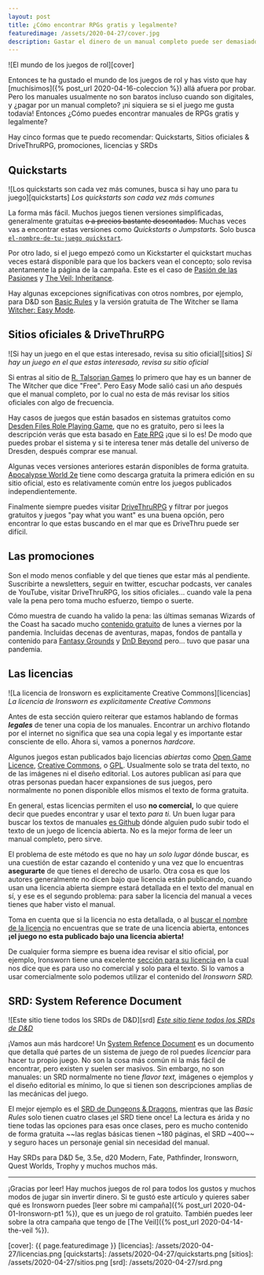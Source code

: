 ```yaml
---
layout: post
title: ¿Cómo encontrar RPGs gratis y legalmente?
featuredimage: /assets/2020-04-27/cover.jpg
description: Gastar el dinero de un manual completo puede ser demasiado si aun no sabes si te gusta o no el juego ¿Qué hago para conseguir manuales gratuitos y legales?
---
```


![El mundo de los juegos de rol][cover]

Entonces te ha gustado el mundo de los juegos de rol y has visto que hay [muchísimos]({% post_url 2020-04-16-coleccion %}) allá afuera por probar. Pero los manuales usualmente no son baratos incluso cuando son digitales, y ¿pagar por un manual completo? ¡ni siquiera se si el juego me gusta todavía! Entonces ¿Cómo puedes encontrar manuales de RPGs gratis y legalmente?

<!--more-->

Hay cinco formas que te puedo recomendar: Quickstarts, Sitios oficiales & DriveThruRPG, promociones, licencias y SRDs

## Quickstarts

![Los quickstarts son cada vez más comunes, busca si hay uno para tu juego][quickstarts]
_Los quickstarts son cada vez más comunes_

La forma más fácil. Muchos juegos tienen versiones simplificadas, generalmente gratuitas ~~o a precios bastante descontados.~~ Muchas veces vas a encontrar estas versiones como _Quickstarts o Jumpstarts._ Solo busca [`el-nombre-de-tu-juego quickstart`](https://google.com/?q=star+trek+adventures+quickstart).

Por otro lado, si el juego empezó como un Kickstarter el quickstart muchas veces estará disponible para que los backers vean el concepto; solo revisa atentamente la página de la campaña. Este es el caso de [Pasión de las Pasiones](https://www.kickstarter.com/projects/bleongambetta/pasion-de-las-pasiones) y [The Veil: Inheritance](https://www.kickstarter.com/projects/samjokopublishing/the-veil-inheritance-a-biopunk-tabletop-roleplayin).

Hay algunas excepciones significativas con otros nombres, por ejemplo, para D&D son [Basic Rules](https://dnd.wizards.com/articles/features/basicrules?affiliate_id=435266) y la versión gratuita de The Witcher se llama [Witcher: Easy Mode](https://www.drivethrurpg.com/product/281212/Witcher-Easy-Mode?affiliate_id=435266).

## Sitios oficiales & DriveThruRPG

![Si hay un juego en el que estas interesado, revisa su sitio oficial][sitios]
_Si hay un juego en el que estas interesado, revisa su sitio oficial_

Si entras al sitio de [R. Talsorian Games](https://rtalsoriangames.com/) lo primero que hay es un banner de The Witcher que dice "Free". Pero Easy Mode salió casi un año después que el manual completo, por lo cual no esta de más revisar los sitios oficiales con algo de frecuencia.

Hay casos de juegos que están basados en sistemas gratuitos como [Desden Files Role Playing Game](https://www.evilhat.com/home/dresden-files-rpg/), que no es gratuito, pero si lees la descripción verás que esta basado en [Fate RPG](https://www.evilhat.com/home/fate-core-downloads/) ¡que si lo es! De modo que puedes probar el sistema y si te interesa tener más detalle del universo de Dresden, después comprar ese manual.

Algunas veces versiones anteriores estarán disponibles de forma gratuita. [Apocalypse World 2e](http://apocalypse-world.com/) tiene como descarga gratuita la primera edición en su sitio oficial, esto es relativamente común entre los juegos publicados independientemente.

Finalmente siempre puedes visitar [DriveThruRPG](https://drivethrurpg.com/?affiliate_id=435266) y filtrar por juegos gratuitos y juegos "pay what you want"  es una buena opción, pero encontrar lo que estas buscando en el mar que es DriveThru puede ser difícil.

## Las promociones

Son el modo menos confiable y del que tienes que estar más al pendiente. Suscribirte a newsletters, seguir en twitter, escuchar podcasts, ver canales de YouTube, visitar DriveThruRPG, los sitios oficiales... cuando vale la pena vale la pena pero toma mucho esfuerzo, tiempo o suerte.

Cómo muestra de cuando ha valido la pena: las últimas semanas Wizards of the Coast ha sacado mucho [contenido gratuito](https://dnd.wizards.com/remote/freematerial) de lunes a viernes por la pandemia. Incluidas decenas de aventuras, mapas, fondos de pantalla y contenido para [Fantasy Grounds](https://www.fantasygrounds.com/) y [DnD Beyond](https://dndbeyond.com/) pero... tuvo que pasar una pandemia.

## Las licencias

![La licencia de Ironsworn es explicitamente Creative Commons][licencias]
_La licencia de Ironsworn es explicitamente Creative Commons_

Antes de esta sección quiero reiterar que estamos hablando de formas _**legales**_ de tener una copia de los manuales. Encontrar un archivo flotando por el internet no significa que sea una copia legal y es importante estar consciente de ello. Ahora si, vamos a ponernos _hardcore._

Algunos juegos estan publicados bajo licencias _abiertas_ como [Open Game Licence](https://en.wikipedia.org/wiki/Open_Game_License), [Creative Commons](https://creativecommons.org/), o [GPL](https://www.gnu.org/licenses/gpl-3.0.en.html). Usualmente solo se trata del texto, no de las imágenes ni el diseño editorial. Los autores publican así para que otras personas puedan hacer expansiones de sus juegos, pero normalmente no ponen disponible ellos mismos el texto de forma gratuita.

En general, estas licencias permiten el uso **no comercial,** lo que quiere decir que puedes encontrar y usar el texto _para ti._ Un buen lugar para buscar los textos de manuales [es Github](https://github.com/albill/The_Veil_Reference_Rules/) dónde alguien pudo subir todo el texto de un juego de licencia abierta. No es la mejor forma de leer un manual completo, pero sirve.

El problema de este método es que no hay _un solo lugar_ dónde buscar, es una cuestión de estar cazando el contenido y una vez que lo encuentras **asegurarte** de que tienes el derecho de usarlo. Otra cosa es que los autores generalmente no dicen bajo que licencia están publicando, cuando usan una licencia abierta siempre estará detallada en el texto del manual en sí, y ese es el segundo problema: para saber la licencia del manual a veces tienes que haber visto el manual.

Toma en cuenta que si la licencia no esta detallada, o al [buscar el nombre de la licencia](https://choosealicense.com/) no encuentras que se trate de una licencia abierta, entonces **¡el juego no esta publicado bajo una licencia abierta!**

De cualquier forma siempre es buena idea revisar el sitio oficial, por ejemplo, Ironsworn tiene una excelente [sección para su licencia](https://www.ironswornrpg.com/licensing) en la cual nos dice que es para uso no comercial y solo para el texto. Si lo vamos a usar comercialmente solo podemos utilizar el contenido del _Ironsworn SRD._

## SRD: System Reference Document

![Este sitio tiene todos los SRDs de D&D][srd]
_[Este sitio tiene todos los SRDs de D&D](https://www.d20srd.org/)_

¡Vamos aun más hardcore! Un [System Refence Document](https://en.wikipedia.org/wiki/System_Reference_Document) es un documento que detalla qué partes de un sistema de juego de rol puedes _licenciar_ para hacer tu propio juego. No son la cosa más común ni la más fácil de encontrar, pero existen y suelen ser masivos. Sin embargo, no son manuales: un SRD normalmente no tiene _flavor text,_ imágenes o ejemplos y el diseño editorial es mínimo, lo que si tienen son descripciones amplias de las mecánicas del juego.

El mejor ejemplo es el [SRD de Dungeons & Dragons](https://dnd.wizards.com/articles/features/systems-reference-document-srd), mientras que las _Basic Rules_ solo tienen cuatro clases ¡el SRD tiene once! La lectura es árida y no tiene todas las opciones para esas once clases, pero es mucho contenido de forma gratuita ~~las reglas básicas tienen ~180 páginas, el SRD ~400~~ y seguro haces un personaje genial sin necesidad del manual.

Hay SRDs para D&D 5e, 3.5e, d20 Modern, Fate, Pathfinder, Ironsworn, Quest Worlds, Trophy y muchos muchos más.

---

¡Gracias por leer! Hay muchos juegos de rol para todos los gustos y muchos modos de jugar sin invertir dinero. Si te gustó este artículo y quieres saber qué es Ironsworn puedes [leer sobre mi campaña]({% post_url 2020-04-01-Ironsworn-pt1 %}), que es un juego de rol gratuito. También puedes leer sobre la otra campaña que tengo de [The Veil]({% post_url 2020-04-14-the-veil %}).

[cover]: {{ page.featuredimage }}
[licencias]: /assets/2020-04-27/licencias.png
[quickstarts]: /assets/2020-04-27/quickstarts.png
[sitios]: /assets/2020-04-27/sitios.png
[srd]: /assets/2020-04-27/srd.png
